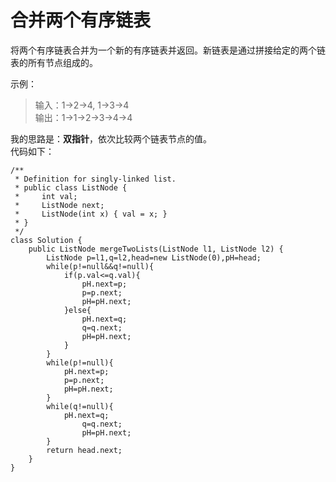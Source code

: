 # 合并两个有序链表
将两个有序链表合并为一个新的有序链表并返回。新链表是通过拼接给定的两个链表的所有节点组成的。 

示例：  
> 输入：1->2->4, 1->3->4  
输出：1->1->2->3->4->4   

我的思路是：**双指针**，依次比较两个链表节点的值。  
代码如下：  
```
/**
 * Definition for singly-linked list.
 * public class ListNode {
 *     int val;
 *     ListNode next;
 *     ListNode(int x) { val = x; }
 * }
 */
class Solution {
    public ListNode mergeTwoLists(ListNode l1, ListNode l2) {
        ListNode p=l1,q=l2,head=new ListNode(0),pH=head;
        while(p!=null&&q!=null){
            if(p.val<=q.val){
                pH.next=p;
                p=p.next;
                pH=pH.next;
            }else{
                pH.next=q;
                q=q.next;
                pH=pH.next;
            }
        }
        while(p!=null){
            pH.next=p;
            p=p.next;
            pH=pH.next;
        }
        while(q!=null){
            pH.next=q;
                q=q.next;
                pH=pH.next;
        }
        return head.next;
    }
}
```
